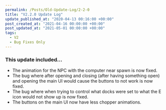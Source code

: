 ```yaml
---
permalink: /Posts/Old-Update-Log/2-2-0
title: "V2.2.0 Update Log"
update_published_at: "2020-04-13 00:16:00 +00:00"
post_created_at: "2021-04-16 00:00:00 +00:00"
post_updated_at: "2021-05-01 00:00:00 +00:00"
tags:
  - V2
  - Bug Fixes Only
---
```


### This update included...

* The animation for the NPC with the computer near spawn is now fixed.
* The bug where after opening and closing (after having something open) and opening the main UI would cause the buttons to not work is now fixed.
* The bug where when trying to control what docks were set to what the E icon would not show up is now fixed.
* The buttons on the main UI now have less chopper animations.